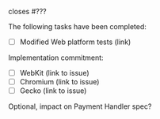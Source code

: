 closes #???

The following tasks have been completed:

 * [ ] Modified Web platform tests (link)
 
Implementation commitment:

 * [ ] WebKit (link to issue)
 * [ ] Chromium (link to issue)
 * [ ] Gecko (link to issue)

Optional, impact on Payment Handler spec?
